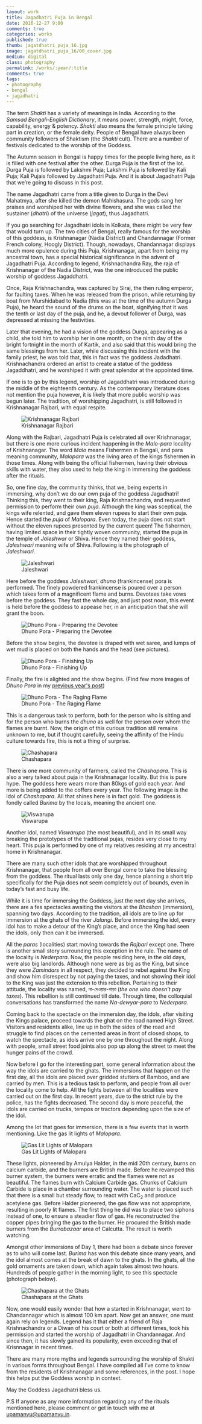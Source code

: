 ```yaml
---
layout: work
title: Jagadhatri Puja in Bengal
date: 2016-12-27 9:00
comments: true
categories: works
published: true
thumb: jagatdhatri_puja_16.jpg
image: jagatdhatri_puja_16/00_cover.jpg
medium: digital
class: photography
permalink: /works/:year/:title
comments: true
tags:
- photography
- bengal
- jagadhatri
---
```


The term _Shakti_ has a variety of meanings in India. According to the _Samsad Bengali-English Dictionary_, it means power, strength, might, force, capability, energy & potency. _Shakti_ also means the female principle taking part in creation, or the female deity. People of Bengal have always been community followers of Shaktism (the _Shakti_ cult). There are a number of festivals dedicated to the worship of the Goddess.

The Autumn season in Bengal is happy times for the people living here, as it is filled with one festival after the other. Durga Puja is the first of the lot. Durga Puja is followed by Lakshmi Puja; Lakshmi Puja is followed by Kali Puja; Kali Pujais followed by Jagadhatri Puja. And it is about Jagadhatri Puja that we’re going to discuss in this post.

The name Jagadhatri came from a title given to Durga in the Devi Mahatmya, after she killed the demon Mahishasura. The gods sang her praises and worshiped her with divine flowers, and she was called the sustainer (_dhatri_) of the universe (_jagat_), thus Jagadhatri.

If you go searching for Jagadhatri idols in Kolkata, there might be very few that would turn up. The two cities of Bengal, really famous for the worship of this goddess, is Krishnanagar (Nadia District) and Chandannagar (Former French colony, Hoogly District). Though, nowadays, Chandannagar displays much more opulence during this Puja, Krishnanagar, apart from being my ancestral town, has a special historical significance in the advent of Jagadhatri Puja. According to legend, Krishnachandra Ray, the raja of Krishnanagar of the Nadia District, was the one introduced the public worship of goddess Jagaddhatri.

Once, Raja Krishnachandra, was captured by Siraj, the then ruling emperor, for faulting taxes. When he was released from the prison, while returning by boat from Murshidabad to Nadia (this was at the time of the autumn Durga Puja), he heard the sound of the drums on the boat, signifying that it was the tenth or last day of the puja, and he, a devout follower of Durga, was depressed at missing the festivities.

Later that evening, he had a vision of the goddess Durga, appearing as a child, she told him to worship her in one month, on the ninth day of the bright fortnight in the month of Kartik, and also said that this would bring the same blessings from her. Later, while discussing this incident with the family priest, he was told that, this in fact was the goddess Jadadhatri. Krishnachandra ordered an artist to create a statue of the goddess Jagaddhatri, and he worshiped it with great splendor at the appointed time.

If one is to go by this legend, worship of Jagaddhatri was introduced during the middle of the eighteenth century. As the contemporary literature does not mention the puja however, it is likely that more public worship was begun later. The tradition, of worshipping Jagadhatri, is still followed in Krishnanagar Rajbari, with equal respite.

<figure>
  <img src="/images/works/jagatdhatri_puja_16/01_krishnanagar_rajbari.jpg" alt="Krishnanagar Rajbari">
  <figcaption>Krishnanagar Rajbari</figcaption>
</figure>

Along with the Rajbari, Jagadhatri Puja is celebrated all over Krishnanagar, but there is one more curious incident happening in the _Malo-para_ locality of Krishnanagar. The word _Malo_ means Fishermen in Bengali, and para meaning community, _Malopara_ was the living area of the kings fishermen in those times. Along with being the official fishermen, having their obvious skills with water, they also used to help the king in immersing the goddess after the rituals.

So, one fine day, the community thinks, that we, being experts in immersing, why don’t we do our own puja of the goddess Jagadhatri! Thinking this, they went to their king, Raja Krishnachandra, and requested permission to perform their own _puja_. Although the king was sceptical, the kings wife relented, and gave them eleven rupees to start their own puja. Hence started the _puja_ of _Malopara_. Even today, the puja does not start without the eleven rupees presented by the current queen! The fishermen, having limited space in their tightly woven community, started the puja in the temple of _Jaleshwar_ or Shiva. Hence they named their goddess, _Jaleshwari_ meaning wife of Shiva. Following is the photograph of _Jaleshwari_.

<figure>
  <img src="/images/works/jagatdhatri_puja_16/02_jaleshwari.jpg" alt="Jaleshwari">
  <figcaption>Jaleshwari</figcaption>
</figure>

Here before the goddess _Jaleshwari_, _dhuno_ (frankincense) pora is performed. The finely powdered frankincense is poured over a person which takes form of a magnificent flame and burns. Devotees take vows before the goddess. They fast the whole day, and just post noon, this event is held before the goddess to appease her, in an anticipation that she will grant the boon.

<figure>
  <img src="/images/works/jagatdhatri_puja_16/03_dhuno_pora_1.jpg" alt="Dhuno Pora - Preparing the Devotee">
  <figcaption>Dhuno Pora - Preparing the Devotee</figcaption>
</figure>

Before the show begins, the devotee is draped with wet saree, and lumps of wet mud is placed on both the hands and the head (see pictures).

<figure>
  <img src="/images/works/jagatdhatri_puja_16/04_dhuno_pora_2.jpg" alt="Dhuno Pora - Finishing Up">
  <figcaption>Dhuno Pora - Finishing Up</figcaption>
</figure>

Finally, the fire is alighted and the show begins. (Find few more images of _Dhuno Pora_ in my <a href="http://upamanyu.in/works/2015/dhuno-pora" target="_blank">previous year's post</a>)

<figure>
  <img src="/images/works/jagatdhatri_puja_16/05_dhuno_pora_3.jpg" alt="Dhuno Pora - The Raging Flame">
  <figcaption>Dhuno Pora - The Raging Flame</figcaption>
</figure>

This is a dangerous task to perform, both for the person who is sitting and for the person who burns the _dhuno_ as well for the person over whom the flames are burnt. Now, the origin of this curious tradition still remains unknown to me, but if thought carefully, seeing the affinity of the Hindu culture towards fire, this is not a thing of surprise. 

<figure>
  <img src="/images/works/jagatdhatri_puja_16/06_chashapara.jpg" alt="Chashapara">
  <figcaption>Chashapara</figcaption>
</figure>

There is one more community of farmers, called the _Chashapara_. This is also a very talked about puja in the Krishnanagar locality. But this is pure hype. The goddess here wears more than 80kgs of gold each year. And more is being added to the coffers every year. The following image is the idol of _Chashapara_. All that shines here is in fact gold. The goddess is fondly called _Burima_ by the locals, meaning the ancient one.

<figure>
  <img src="/images/works/jagatdhatri_puja_16/07_biswarupa.jpg" alt="Viswarupa">
  <figcaption>Viswarupa</figcaption>
</figure>

Another idol, named _Viswarupa_ (the most beautiful), and in its small way breaking the prototypes of the traditional pujas, resides very close to my heart. This puja is performed by one of my relatives residing at my ancestral home in Krishnanagar.

There are many such other idols that are worshipped throughout Krishnanagar, that people from all over Bengal come to take the blessing from the goddess. The ritual lasts only one day, hence planning a short trip specifically for the Puja does not seem completely out of bounds, even in today’s fast and busy life.

While it is time for immersing the Goddess, just the next day she arrives, there are a fes spectacles awaiting the visitors at the _Bhashan_ (immersion), spanning two days. According to the tradition, all idols are to line up for immersion at the ghats of the river _Jalangi_. Before immersing the idol, every idol has to make a detour of the King’s place, and once the King had seen the idols, only then can it be immersed.

All the _paras_ (localities) start moving towards the _Rajbari_ except one. There is another small story surrounding this exception in the rule. The name of the locality is _Nederpara_. Now, the people residing here, in the old days, were also big landlords. Although none were as big as the King, but since they were _Zamindars_ in all respect, they decided to rebel against the King and show him disrespect by not paying the taxes, and not showing their idol to the King was just the extension to this rebellion. Pertaining to their attitude, the locality was named, না-দেওয়ার-পাড়া (_the one who doesn’t pay taxes_). This rebellion is still continued till date. Through time, the colloquial conversations has transformed the name _Na-dewyar-para_ to _Nederpara_.

Coming back to the spectacle on the immersion day, the idols, after visiting the Kings palace, proceed towards the ghat on the road named High Street. Visitors and residents alike, line up in both the sides of the road and struggle to find places on the cemented areas in front of closed shops, to watch the spectacle, as idols arrive one by one throughout the night. Along with people, small street food joints also pop up along the street to meet the hunger pains of the crowd.

Now before I go for the interesting part, some general information about the way the idols are carried to the ghats. The immersions that happen on the first day, all the idols are placed over gridded stutters of Bamboo, and are carried by men. This is a tedious task to perform, and people from all over the locality come to help. All the fights between all the localities were carried out on the first day. In recent years, due to the strict rule by the police, has the fights decreased. The second day is more peaceful, the idols are carried on trucks, tempos or tractors depending upon the size of the idol.

Among the lot that goes for immersion, there is a few events that is worth mentioning. Like the gas lit lights of _Malopara_.

<figure>
  <img src="/images/works/jagatdhatri_puja_16/08_malopara.jpg" alt="Gas Lit Lights of Malopara">
  <figcaption>Gas Lit Lights of Malopara</figcaption>
</figure>

These lights, pioneered by Amulya Halder, in the mid 20th century, burns on calcium carbide, and the burners are British made. Before he revamped this burner system, the burners were erratic and the flames were not as beautiful. The flames burn with Calcium Carbide gas. Chunks of Calcium Carbide is place in a chamber surrounding water. The water is placed such that there is a small but steady flow, to react with CaC<sub>2</sub> and produce acetylene gas. Before Halder pioneered, the gas flow was not appropriate, resulting in poorly lit flames. The first thing he did was to place two siphons instead of one, to ensure a steadier flow of gas. He reconstructed the copper pipes bringing the gas to the burner. He procured the British made burners from the _Burrabazaar_ area of Calcutta. The result is worth watching.

Amongst other immersions of Day 1, there had been a debate since forever as to who will come last. _Burima_ has won this debate since many years, and the idol almost comes at the break of dawn to the ghats. In the ghats, all the gold ornaments are taken down, which again takes almost two hours. Hundreds of people gather in the morning light, to see this spectacle (photograph below).

<figure>
  <img src="/images/works/jagatdhatri_puja_16/09_chashapara_1.jpg" alt="Chashapara at the Ghats">
  <figcaption>Chashapara at the Ghats</figcaption>
</figure>

Now, one would easily wonder that how a started in Krishnanagar, went to Chandannagar which is almost 100 km apart. Now get an answer, one must again rely on legends. Legend has it that either a friend of Raja Krishnachandra or a Diwan of his court or both at different times, took his permission and started the worship of Jagadhatri in Chandannagar. And since then, it has slowly gained its popularity, even exceeding that of Krisnnagar in recent times.

There are many more myths and legends surrounding the worship of Shakti in various forms throughout Bengal. I have compiled all I’ve come to know from the residents of Krishnanagar and some references, in the post. I hope this helps put the Goddess worship in context.

May the Goddess Jagadhatri bless us.

P.S If anyone as any more information regarding any of the rituals mentioned here, please comment or get in touch with me at <a href="mailto:upamanyu@upamanyu.in" target="_blank">upamanyu@upamanyu.in</a>.